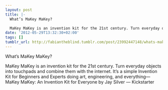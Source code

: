 ```yaml
---
layout: post
title: |-
  What’s MaKey MaKey?

  MaKey MaKey is an invention kit for the 21st century. Turn everyday objects into touchpads and combine them with the internet. It’s a simple Invention Kit for Beginners and Experts doing art, engineering, and everything
date: '2012-05-29T13:32:30+02:00'
tags: []
tumblr_url: http://fabiantheblind.tumblr.com/post/23992447148/whats-makey-makey-makey-makey-is-an-invention
---
```

What’s MaKey MaKey?

MaKey MaKey is an invention kit for the 21st century. Turn everyday objects into touchpads and combine them with the internet. It’s a simple Invention Kit for Beginners and Experts doing art, engineering, and everything—MaKey MaKey: An Invention Kit for Everyone by Jay Silver — Kickstarter
